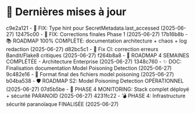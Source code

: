 # 🔄 Dernières mises à jour
c9e2a121 - 🔧 FIX: Type hint pour SecretMetadata.last_accessed (2025-06-27)
12475c00 - 🔧 FIX: Corrections finales Phase 1 (2025-06-27)
17b16b8b - 📚 ROADMAP 100% COMPLÈTE: documentation architecture + chaos + log redaction (2025-06-27)
d82bc5c1 - 🐛 Fix CI: correction erreurs Bandit/Flake8 critiques (2025-06-27)
f264b8a8 - 🚀 ROADMAP 4 SEMAINES COMPLÉTÉE - Architecture Enterprise (2025-06-27)
1348c760 - ✨ DOC: Finalisation documentation Model Poisoning Detection (2025-06-27)
9c482e16 - 🔧 Format final des fichiers model poisoning (2025-06-27)
b04ba538 - 🛡️ ROADMAP S2: Model Poisoning Detection OPÉRATIONNEL (2025-06-27)
07d5b5be - 🎉 PHASE 4 MONITORING: Stack complet déployé + sécurité PARANOID (2025-06-27)
4231fc22 - 💣 PHASE 4: Infrastructure sécurité paranoïaque FINALISÉE (2025-06-27)
